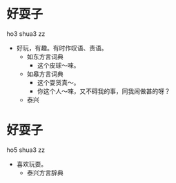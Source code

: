 # 好耍子
ho3 shua3 zz
+ 好玩，有趣。有时作叹语、责语。
  * 如东方言词典
    - 这个皮球～唻。
  * 如皋方言词典
    - 这个耍货真～。
    - 你这个人～唻，又不碍我的事，同我闹做甚的呀？
  * 泰兴

# 好耍子
ho5 shua3 zz
+ 喜欢玩耍。
  * 泰兴方言辞典
